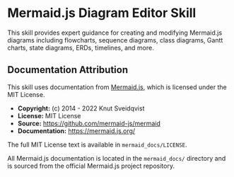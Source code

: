 # Mermaid.js Diagram Editor Skill

This skill provides expert guidance for creating and modifying Mermaid.js diagrams including flowcharts, sequence diagrams, class diagrams, Gantt charts, state diagrams, ERDs, timelines, and more.

## Documentation Attribution

This skill uses documentation from [Mermaid.js](https://mermaid.js.org/), which is licensed under the MIT License.

- **Copyright:** (c) 2014 - 2022 Knut Sveidqvist
- **License:** MIT License
- **Source:** https://github.com/mermaid-js/mermaid
- **Documentation:** https://mermaid.js.org/

The full MIT License text is available in `mermaid_docs/LICENSE`.

All Mermaid.js documentation is located in the `mermaid_docs/` directory and is sourced from the official Mermaid.js project repository.